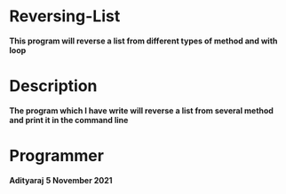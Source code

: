 # Reversing-List
**This program will reverse a list from different types of method and with loop**

# Description
**The program which I have write will reverse a list from several method and print it in the command line**

# Programmer
**Adityaraj**
**5 November 2021**
